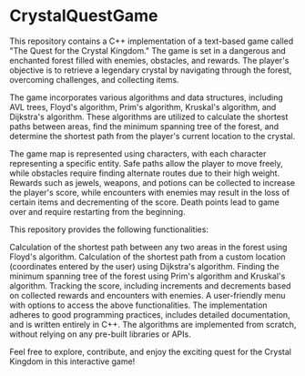 # CrystalQuestGame

This repository contains a C++ implementation of a text-based game called "The Quest for the Crystal Kingdom." The game is set in a dangerous and enchanted forest filled with enemies, obstacles, and rewards. The player's objective is to retrieve a legendary crystal by navigating through the forest, overcoming challenges, and collecting items.

The game incorporates various algorithms and data structures, including AVL trees, Floyd's algorithm, Prim's algorithm, Kruskal's algorithm, and Dijkstra's algorithm. These algorithms are utilized to calculate the shortest paths between areas, find the minimum spanning tree of the forest, and determine the shortest path from the player's current location to the crystal.

The game map is represented using characters, with each character representing a specific entity. Safe paths allow the player to move freely, while obstacles require finding alternate routes due to their high weight. Rewards such as jewels, weapons, and potions can be collected to increase the player's score, while encounters with enemies may result in the loss of certain items and decrementing of the score. Death points lead to game over and require restarting from the beginning.

This repository provides the following functionalities:

Calculation of the shortest path between any two areas in the forest using Floyd's algorithm.
Calculation of the shortest path from a custom location (coordinates entered by the user) using Dijkstra's algorithm.
Finding the minimum spanning tree of the forest using Prim's algorithm and Kruskal's algorithm.
Tracking the score, including increments and decrements based on collected rewards and encounters with enemies.
A user-friendly menu with options to access the above functionalities.
The implementation adheres to good programming practices, includes detailed documentation, and is written entirely in C++. The algorithms are implemented from scratch, without relying on any pre-built libraries or APIs.

Feel free to explore, contribute, and enjoy the exciting quest for the Crystal Kingdom in this interactive game!

